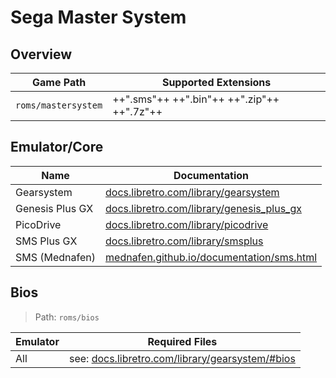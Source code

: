 # Sega Master System

## Overview

| Game Path | Supported Extensions |
| --- | --- |
| `roms/mastersystem` | ++".sms"++ ++".bin"++ ++".zip"++ ++".7z"++ |

## Emulator/Core

| Name | Documentation |
| --- | --- |
| Gearsystem | [docs.libretro.com/library/gearsystem](https://docs.libretro.com/library/gearsystem/) |
| Genesis Plus GX | [docs.libretro.com/library/genesis_plus_gx](https://docs.libretro.com/library/genesis_plus_gx/) |
| PicoDrive | [docs.libretro.com/library/picodrive](https://docs.libretro.com/library/picodrive/) |
| SMS Plus GX | [docs.libretro.com/library/smsplus](https://docs.libretro.com/library/smsplus/) |
| SMS (Mednafen) | [mednafen.github.io/documentation/sms.html](https://mednafen.github.io/documentation/sms.html) |

## Bios

> Path: `roms/bios`

| Emulator | Required Files |
| -- | -- |
| All | see: [docs.libretro.com/library/gearsystem/#bios](https://docs.libretro.com/library/gearsystem/#bios) |